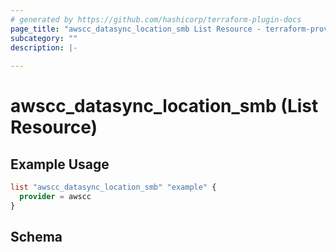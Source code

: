 ```yaml
---
# generated by https://github.com/hashicorp/terraform-plugin-docs
page_title: "awscc_datasync_location_smb List Resource - terraform-provider-awscc"
subcategory: ""
description: |-
  
---
```


# awscc_datasync_location_smb (List Resource)



## Example Usage

```terraform
list "awscc_datasync_location_smb" "example" {
  provider = awscc
}
```

<!-- schema generated by tfplugindocs -->
## Schema

